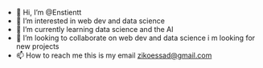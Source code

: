 - 👋 Hi, I’m @Enstientt
- 👀 I’m interested in web dev and data science
- 🌱 I’m currently learning data science and the AI
- 💞️ I’m looking to collaborate on web dev and data science i m looking for new projects
- 📫 How to reach me this is my email zikoessad@gmail.com

<!---
Enstientt/Enstientt is a ✨ special ✨ repository because its `README.md` (this file) appears on your GitHub profile.
You can click the Preview link to take a look at your changes.
--->
